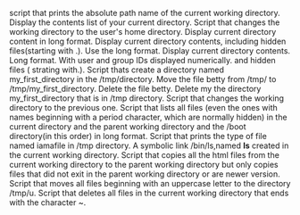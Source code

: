script that prints the absolute path name of the current working directory.
Display the contents list of your current directory.
Script that changes the working directory to the user's home directory.
Display current directory content in long format.
Display current directory contents, including hidden files(starting with .). Use the long format.
Display current directory contents. Long format. With user and group IDs displayed numerically. and hidden files ( strating with.).
Script thats create a directory named my_first_directory in the /tmp/directory.
Move the file betty from /tmp/ to /tmp/my_first_directory.
Delete the file betty.
Delete my the directory my_first_directory that is in /tmp directory.
Script that changes the working directory to the previous one.
Script that lists all  files (even the ones with names beginning with a period character, which are normally hidden) in the current directory and the parent working directory and the /boot directory(in this order) in long format.
Script that prints the type of file named iamafile in /tmp directory.
A symbolic link /bin/ls,named __ls__ created in the current working directory.
Script that copies all the html files from the current working directory to the parent working directory but only copies  files that did not exit in the parent working directory or are newer version.
Script that moves all files  beginning with an uppercase letter to the directory /tmp/u.
Script that deletes all files in the current working directory that ends with the character ~.
